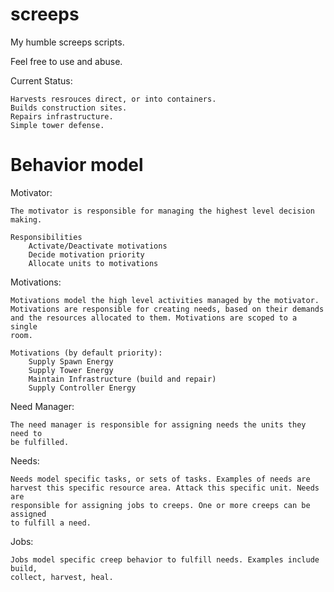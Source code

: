 screeps
=======

My humble screeps scripts.

Feel free to use and abuse.

Current Status: 
    
    Harvests resrouces direct, or into containers.
    Builds construction sites.
    Repairs infrastructure.
    Simple tower defense.

Behavior model
===============================================================================

Motivator:

    The motivator is responsible for managing the highest level decision 
    making.
    
    Responsibilities
        Activate/Deactivate motivations
        Decide motivation priority
        Allocate units to motivations

Motivations:

    Motivations model the high level activities managed by the motivator. 
    Motivations are responsible for creating needs, based on their demands
    and the resources allocated to them. Motivations are scoped to a single 
    room.
    
    Motivations (by default priority):
        Supply Spawn Energy
        Supply Tower Energy
        Maintain Infrastructure (build and repair)
        Supply Controller Energy

Need Manager:

    The need manager is responsible for assigning needs the units they need to 
    be fulfilled.

Needs:

    Needs model specific tasks, or sets of tasks. Examples of needs are
    harvest this specific resource area. Attack this specific unit. Needs are
    responsible for assigning jobs to creeps. One or more creeps can be assigned
    to fulfill a need.

Jobs:

    Jobs model specific creep behavior to fulfill needs. Examples include build, 
    collect, harvest, heal.
